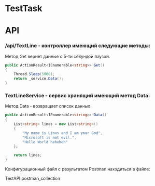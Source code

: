 # TestTask

# API


### /api/TextLine - контроллер имеющий следующие методы:

Метод Get вернет данные с 5-ти секундой паузой.

```c#
public ActionResult<IEnumerable<string>> Get()
{
    Thread.Sleep(5000);
    return _service.Data();
}
``` 

###  TextLineService - сервис хранящий имеющий метод Data:

Метод Data - возвращает список данных 

```c#
public ActionResult<IEnumerable<string>> Data()
{
    List<string> lines = new List<string>()
    {
        "My name is Linus and I am your God",
        "Microsoft is not evil.",
        "Hello World heheheh"
    };

    return lines;
}
```

Конфигурационный файл с результатом Postman находиться в файле: 

TestAPI.postman_collection
